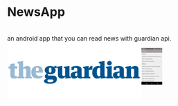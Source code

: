 # NewsApp
</br>an android app that you can read news with guardian api.
<img src="https://raw.githubusercontent.com/haliltprkk/NewsApp/master/images/guardian.png" align="left">

<img src="https://raw.githubusercontent.com/haliltprkk/NewsApp/master/images/newsApp.png" width="48">


